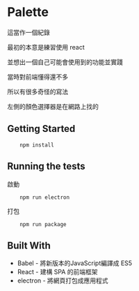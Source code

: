 # Palette

這當作一個紀錄

最初的本意是練習使用 react

並想出一個自己可能會使用到的功能並實踐

當時對前端懂得還不多

所以有很多奇怪的寫法

左側的顏色選擇器是在網路上找的

## Getting Started

        npm install

## Running the tests

啟動
        
        npm run electron

打包

        npm run package


## Built With

* Babel - 將新版本的JavaScript編譯成 ES5
* React - 建構 SPA 的前端框架
* electron - 將網頁打包成應用程式

